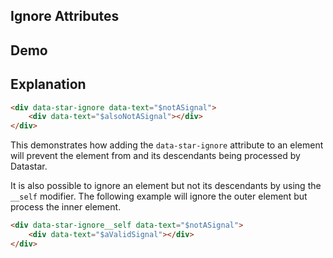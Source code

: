 ## Ignore Attributes

## Demo

<div data-star-ignore data-text="$notASignal">
  <div data-text="$alsoNotASignal"></div>
</div>

## Explanation

```html
<div data-star-ignore data-text="$notASignal">
    <div data-text="$alsoNotASignal"></div>
</div>
```

This demonstrates how adding the `data-star-ignore` attribute to an element will prevent the element from and its descendants being processed by Datastar.

It is also possible to ignore an element but not its descendants by using the `__self` modifier. The following example will ignore the outer element but process the inner element.

```html
<div data-star-ignore__self data-text="$notASignal">
    <div data-text="$aValidSignal"></div>
</div>
```
